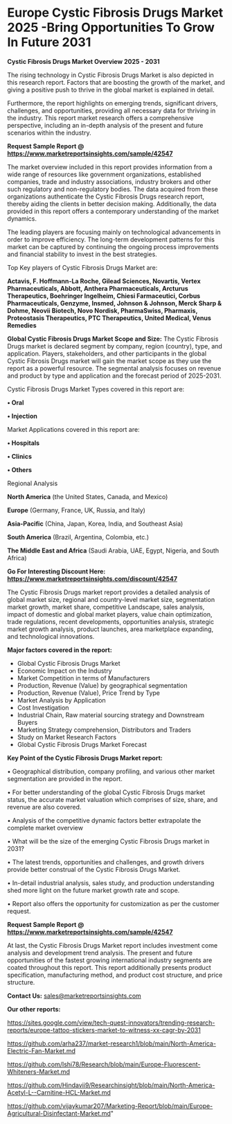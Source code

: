 # Europe Cystic Fibrosis Drugs Market 2025 -Bring Opportunities To Grow In Future 2031

<Strong> Cystic Fibrosis Drugs Market Overview 2025 - 2031</strong>

The rising technology in Cystic Fibrosis Drugs Market is also depicted in this research report. Factors that are boosting the growth of the market, and giving a positive push to thrive in the global market is explained in detail.

Furthermore, the report highlights on emerging trends, significant drivers, challenges, and opportunities, providing all necessary data for thriving in the industry. This report market research offers a comprehensive perspective, including an in-depth analysis of the present and future scenarios within the industry.

<strong>Request Sample Report @ <a href=https://www.marketreportsinsights.com/sample/42547>https://www.marketreportsinsights.com/sample/42547</a></strong>

The market overview included in this report provides information from a wide range of resources like government organizations, established companies, trade and industry associations, industry brokers and other such regulatory and non-regulatory bodies. The data acquired from these organizations authenticate the Cystic Fibrosis Drugs research report, thereby aiding the clients in better decision making. Additionally, the data provided in this report offers a contemporary understanding of the market dynamics.

The leading players are focusing mainly on technological advancements in order to improve efficiency. The long-term development patterns for this market can be captured by continuing the ongoing process improvements and financial stability to invest in the best strategies.

Top Key players of Cystic Fibrosis Drugs Market are:

<strong>Actavis, F. Hoffmann-La Roche, Gilead Sciences, Novartis, Vertex Pharmaceuticals, Abbott, Anthera Pharmaceuticals, Arcturus Therapeutics, Boehringer Ingelheim, Chiesi Farmaceutici, Corbus Pharmaceuticals, Genzyme, Insmed, Johnson & Johnson, Merck Sharp & Dohme, Neovii Biotech, Novo Nordisk, PharmaSwiss, Pharmaxis, Proteostasis Therapeutics, PTC Therapeutics, United Medical, Venus Remedies</strong>

<strong><b>Global Cystic Fibrosis Drugs Market Scope and Size:</b></strong>
The Cystic Fibrosis Drugs market is declared segment by company, region (country), type, and application. Players, stakeholders, and other participants in the global Cystic Fibrosis Drugs market will gain the market scope as they use the report as a powerful resource. The segmental analysis focuses on revenue and product by type and application and the forecast period of 2025-2031.

Cystic Fibrosis Drugs Market Types covered in this report are:

<strong>•  Oral

•  Injection</strong>

Market Applications covered in this report are:

<strong>•  Hospitals

•  Clinics

•  Others</strong> 

Regional Analysis

<strong>North America</strong> (the United States, Canada, and Mexico)

<strong>Europe</strong> (Germany, France, UK, Russia, and Italy)

<strong>Asia-Pacific</strong> (China, Japan, Korea, India, and Southeast Asia)

<strong>South America</strong> (Brazil, Argentina, Colombia, etc.)

<strong>The Middle East and Africa</strong> (Saudi Arabia, UAE, Egypt, Nigeria, and South Africa)

<strong>Go For Interesting Discount Here: <a href=https://www.marketreportsinsights.com/discount/42547>https://www.marketreportsinsights.com/discount/42547</a></strong>

The Cystic Fibrosis Drugs market report provides a detailed analysis of global market size, regional and country-level market size, segmentation market growth, market share, competitive Landscape, sales analysis, impact of domestic and global market players, value chain optimization, trade regulations, recent developments, opportunities analysis, strategic market growth analysis, product launches, area marketplace expanding, and technological innovations.

<strong><b>Major factors covered in the report:</b></strong>
<ul>
  <li>Global Cystic Fibrosis Drugs Market </li>
  <li>Economic Impact on the Industry</li>
  <li>Market Competition in terms of Manufacturers</li>
  <li>Production, Revenue (Value) by geographical segmentation</li>
  <li>Production, Revenue (Value), Price Trend by Type</li>
  <li>Market Analysis by Application</li>
  <li>Cost Investigation</li>
  <li>Industrial Chain, Raw material sourcing strategy and Downstream Buyers</li>
  <li>Marketing Strategy comprehension, Distributors and Traders</li>
  <li>Study on Market Research Factors</li>
  <li>Global Cystic Fibrosis Drugs Market Forecast</li>
</ul>

<strong><b>Key Point of the Cystic Fibrosis Drugs Market report:</b></strong>

• Geographical distribution, company profiling, and various other market segmentation are provided in the report.

• For better understanding of the global Cystic Fibrosis Drugs market status, the accurate market valuation which comprises of size, share, and revenue are also covered.

• Analysis of the competitive dynamic factors better extrapolate the complete market overview

• What will be the size of the emerging Cystic Fibrosis Drugs market in 2031?

• The latest trends, opportunities and challenges, and growth drivers provide better construal of the Cystic Fibrosis Drugs Market.

• In-detail industrial analysis, sales study, and production understanding shed more light on the future market growth rate and scope.

• Report also offers the opportunity for customization as per the customer request.

<strong>Request Sample Report @ <a href=https://www.marketreportsinsights.com/sample/42547>https://www.marketreportsinsights.com/sample/42547</a></strong>

At last, the Cystic Fibrosis Drugs Market report includes investment come analysis and development trend analysis. The present and future opportunities of the fastest growing international industry segments are coated throughout this report. This report additionally presents product specification, manufacturing method, and product cost structure, and price structure.

<strong>Contact Us:</strong>
sales@marketreportsinsights.com

<strong>Our other reports:</strong>

<a href=https://sites.google.com/view/tech-quest-innovators/trending-research-reports/europe-tattoo-stickers-market-to-witness-xx-cagr-by-2031>https://sites.google.com/view/tech-quest-innovators/trending-research-reports/europe-tattoo-stickers-market-to-witness-xx-cagr-by-2031</a>

<a href=https://github.com/arha237/market-research1/blob/main/North-America-Electric-Fan-Market.md>https://github.com/arha237/market-research1/blob/main/North-America-Electric-Fan-Market.md</a>

<a href=https://github.com/Ishi78/Research/blob/main/Europe-Fluorescent-Whiteners-Market.md>https://github.com/Ishi78/Research/blob/main/Europe-Fluorescent-Whiteners-Market.md</a>

<a href=https://github.com/Hindavii9/Researchinsight/blob/main/North-America-Acetyl-L--Carnitine-HCL-Market.md>https://github.com/Hindavii9/Researchinsight/blob/main/North-America-Acetyl-L--Carnitine-HCL-Market.md</a>

<a href=https://github.com/vijaykumar207/Marketing-Report/blob/main/Europe-Agricultural-Disinfectant-Market.md>https://github.com/vijaykumar207/Marketing-Report/blob/main/Europe-Agricultural-Disinfectant-Market.md</a>"
